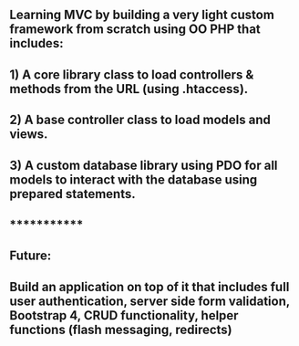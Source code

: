 ## Learning MVC by building a very light custom framework from scratch using OO PHP that includes:
## 1) A core library class to load controllers & methods from the URL (using .htaccess).
## 2) A base controller class to load models and views.
## 3) A custom database library using PDO for all models to interact with the database using prepared statements.
## ***********
## Future:
## Build an application on top of it that includes full user authentication, server side form validation, Bootstrap 4, CRUD functionality, helper functions (flash messaging, redirects)
